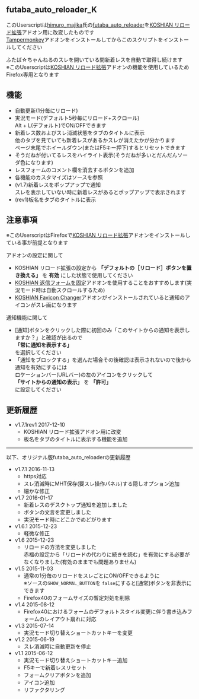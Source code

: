 ## futaba\_auto\_reloader\_K
このUserscriptは[himuro\_majika](https://github.com/himuro-majika)氏の[futaba\_auto\_reloader](https://github.com/himuro-majika/futaba_auto_reloader)を[KOSHIAN リロード拡張](https://addons.mozilla.org/ja/firefox/addon/koshian-reload-futaba/)アドオン用に改変したものです  
[Tampermonkey](https://addons.mozilla.org/ja/firefox/addon/tampermonkey/)アドオンをインストールしてからこのスクリプトをインストールしてください  

ふたば☆ちゃんねるのスレを開いている間新着レスを自動で取得し続けます  
※このUserscriptは[KOSHIAN リロード拡張](https://addons.mozilla.org/ja/firefox/addon/koshian-reload-futaba/)アドオンの機能を使用しているためFirefox専用となります  

## 機能
* 自動更新(1分毎にリロード)
* 実況モード(デフォルト5秒毎にリロード+スクロール)  
  Alt + L(デフォルト)でON/OFFできます
* 新着レス数およびスレ消滅状態をタブのタイトルに表示  
 他のタブを見ていても新着レスがあるかスレが消えたかが分かります  
 ページ末尾でホイールダウン(またはF5キー押下)するとリセットできます  
* そうだねが付いてるレスをハイライト表示(そうだねが多いとだんだんソーダ色になります)
* レスフォームのコメント欄を消去するボタンを追加
* 各機能のカスタマイズはソースを参照
* (v1.7)新着レスをポップアップで通知  
  スレを表示していない時に新着レスがあるとポップアップで表示されます
* (rev1)板名をタブのタイトルに表示


## 注意事項
※このUserscriptはFirefoxで[KOSHIAN リロード拡張](https://addons.mozilla.org/ja/firefox/addon/koshian-reload-futaba/)アドオンをインストールしている事が前提となります

アドオンの設定に関して

* KOSHIAN リロード拡張の設定から **「デフォルトの［リロード］ボタンを置き換える」** を **有効** にした状態で使用してください  
* [KOSHIAN 返信フォームを固定](http://toshiakisp.github.io/akahuku-firefox-sp/)アドオンを使用することをおすすめします(実況モード時は自動スクロールするため)  
* [KOSHIAN Favicon Changer](https://addons.mozilla.org/ja/firefox/addon/koshian-favicon-changer/)アドオンがインストールされていると通知のアイコンがスレ画になります  

通知機能に関して

*  [通知]ボタンをクリックした際に初回のみ「このサイトからの通知を表示しますか？」と確認が出るので  
	 **「常に通知を表示する」**  
	 を選択してください  
*	「通知をブロックする」を選んだ場合その後確認は表示されないので後から通知を有効にするには  
	ロケーションバー(URLバー)の左のアイコンをクリックして  
	 **「サイトからの通知の表示」** を **「許可」**  
	 に設定してください

## 更新履歴

* v1.7.1rev1 2017-12-10
  - KOSHIAN リロード拡張アドオン用に改変
  - 板名をタブのタイトルに表示する機能を追加

***

以下、オリジナル版futaba\_auto\_reloaderの更新履歴  

* v1.7.1 2016-11-13
  - https対応
  - スレ消滅時にMHT保存(要スレ操作パネル)する隠しオプション追加
  - 細かな修正
* v1.7 2016-01-17
  - 新着レスのデスクトップ通知を追加しました
  - ボタンの文言を変更しました
  - 実況モード時にどこかでめどがります
* v1.6.1 2015-12-23
  - 軽微な修正
* v1.6 2015-12-23
  - リロードの方法を変更しました  
    赤福の設定から「リロードの代わりに続きを読む」を有効にする必要がなくなりました(有効のままでも問題ありません)
* v1.5 2015-11-03
  - 通常の1分毎のリロードをスレごとにON/OFFできるように  
    ※ソースの` SHOW_NORMAL_BUTTON `を `false`にすると[通常]ボタンを非表示にできます
  - Firefox40のフォームサイズの暫定対処を削除
* v1.4 2015-08-12
  - Firefox40におけるフォームのデフォルトスタイル変更に伴う書き込みフォームのレイアウト崩れに対応
* v1.3 2015-07-14
  - 実況モード切り替えショートカットキーを変更
* v1.2 2015-06-19
  - スレ消滅時に自動更新を停止
* v1.1 2015-06-12
  - 実況モード切り替えショートカットキー追加
  - F5キーで新着レスリセット
  - フォームクリアボタンを追加
  - アイコン追加
  - リファクタリング
